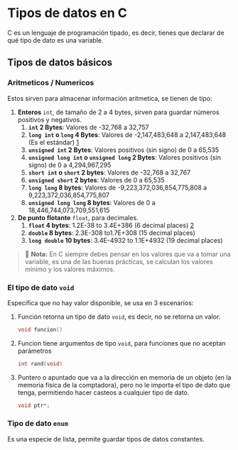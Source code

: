# Tipos de datos en C

C es un lenguaje de programación tipado, es decir, tienes que declarar de qué tipo de dato es una variable.

## Tipos de datos básicos

### Aritmeticos / Numericos

Estos sirven para almacenar información aritmetica, se tienen de tipo:

1. **Enteros** `int`, de tamaño de 2 a 4 bytes, sirven para guardar números positivos y negativos.
   1. **`int` 2 Bytes**: Valores de -32,768 a 32,757
   2. **`long int` o `long` 4 Bytes**: Valores de -2,147,483,648 a 2,147,483,648 (Es el estándar) [1]
   3. **`unsigned int` 2 Bytes**: Valores positivos (sin signo) de 0 a 65,535
   4. **`unsigned long int` o `unsigned long` 2 Bytes**: Valores positivos (sin signo) de 0 a 4,294,967,295
   5. **`short int` o `short` 2 bytes**: Valores de -32,768 a 32,767
   6. **`unsigned short` 2 bytes**: Valores de 0 a 65,535
   7. **`long long` 8 bytes**: Valores de -9,223,372,036,854,775,808 a 9,223,372,036,854,775,807
   8. **`unsigned long long` 8 bytes**: Valores de 0 a 18,446,744,073,709,551,615
2. **De punto flotante** `float`, para decimales.
   1. **`float` 4 bytes**: 1.2E-38 to 3.4E+386 (6 decimal places) [2]
   2. **`double` 8 bytes**: 2.3E-308 to1.7E+308 (15 decimal places)
   3. **`long double` 10 bytes**: 3.4E-4932 to 1.1E+4932 (19 decimal places)

> 📝 **Nota:** En C siempre debes pensar en los valores que va a tomar una variable, es una de las buenas prácticas, se calculan los valores mínimo y los valores máximos.

### El tipo de dato `void`

Especifica que no hay valor disponible, se usa en 3 escenarios:

1. Función retorna un tipo de dato `void`, es decir, no se retorna un valor.

   ```c
   void funcion()
   ```

2. Funcion tiene argumentos de tipo `void`, para funciones que no aceptan parámetros

   ```c
   int rand(void)
   ```

3. Puntero o apuntado que va a la dirección en memoria de un objeto (en la memoria física de la comptadora), pero no le importa el tipo de dato que tenga, permitiendo hacer casteos a cualquier tipo de dato.

   ```c
   void ptr*;
   ```

### Tipo de dato `enum`

Es una especie de lista, permite guardar tipos de datos constantes.

<!-- Referencias -->

[1]: <https://www.geeksforgeeks.org/c-long/> "Long en C"
[2]: <https://es.science19.com/what-is-e10-11567#google_vignette> "Notación Citntifíca"
